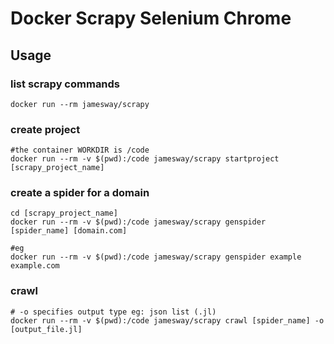# Docker Scrapy Selenium Chrome

## Usage

### list scrapy commands
```
docker run --rm jamesway/scrapy
```

### create project
```
#the container WORKDIR is /code
docker run --rm -v $(pwd):/code jamesway/scrapy startproject [scrapy_project_name]
```  

### create a spider for a domain
```
cd [scrapy_project_name]
docker run --rm -v $(pwd):/code jamesway/scrapy genspider [spider_name] [domain.com]

#eg
docker run --rm -v $(pwd):/code jamesway/scrapy genspider example example.com
```  

### crawl
```
# -o specifies output type eg: json list (.jl)
docker run --rm -v $(pwd):/code jamesway/scrapy crawl [spider_name] -o [output_file.jl]
```
